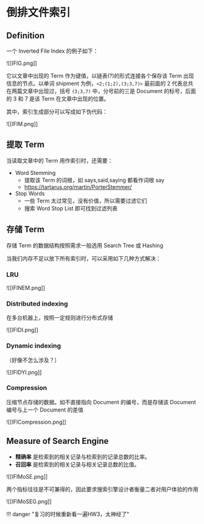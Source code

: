 
# 倒排文件索引

## Definition

一个 Inverted File Index 的例子如下：

![[IFIG.png]]

它以文章中出现的 Term 作为键值，以链表(?)的形式连接各个保存该 Term 出现信息的节点。以单词 shipment 为例，`<2;(1;2),(3;3,7)>` 最前面的 2 代表总共在两篇文章中出现过，括号 `(3;3,7)` 中，分号前的三是 Document 的标号，后面的 3 和 7 是该 Term 在文章中出现的位置。

其中，索引生成部分可以写成如下伪代码：

![[IFIM.png]]

## 提取 Term

当读取文章中的 Term 用作索引时，还需要：

- Word Stemming
	- 提取该 Term 的词根，如 says,said,saying 都看作词根 say
	- https://tartarus.org/martin/PorterStemmer/
- Stop Words
	- 一些 Term 太过常见，没有价值，所以需要过滤它们
	- 搜索 Word Stop List 即可找到过滤列表

## 存储 Term

存储 Term 的数据结构按照需求一般选用 Search Tree 或 Hashing

当我们内存不足以放下所有索引时，可以采用如下几种方式解决：

### LRU

![[IFINEM.png]]

### Distributed indexing

在多台机器上，按照一定规则进行分布式存储

![[IFIDI.png]]

### Dynamic indexing

（好像不怎么涉及？）

![[IFIDYI.png]]

### Compression

压缩节点存储的数据。如不直接指向 Document 的编号，而是存储该 Document 编号与上一个 Document 的差值

![[IFICompression.png]]


## Measure of Search Engine


- **精确率** 是检索到的相关记录与检索到的记录总数的比率。
- **召回率** 是检索到的相关记录与相关记录总数的比值。

![[IFIMoSE.png]]

两个指标往往是不可兼得的，因此要求搜索引擎设计者衡量二者对用户体验的作用

![[IFIMoSEG.png]]

!!! danger "复习的时候重新看一遍HW3，太神经了"